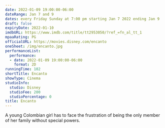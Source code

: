 ```yaml
---
date: 2022-01-09 19:00:00-06:00
dateRange: Jan 7 and 9
dates: every Friday Sunday at 7:00 pm starting Jan 7 2022 ending Jan 9 2022
draft: false
expiryDate: 2022-01-10
imdbURL: https://www.imdb.com/title/tt2953050/?ref_=fn_al_tt_1
mpaaRating: PG
officialURL: https://movies.disney.com/encanto
oneSheet: /img/encanto.jpg
performanceList:
  performance:
  - date: 2022-01-09 19:00:00-06:00
    format: 2D
runningTime: 102
shortTitle: Encanto
showType: Cinema
studioInfo:
  studio: Disney
  studioFee: 200
  studioPercentage: 0
title: Encanto
---
```


A young Colombian girl has to face the frustration of being the only member of her family without special powers.